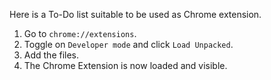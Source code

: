  Here is a To-Do list suitable to be used as Chrome extension.   
1. Go to ```chrome://extensions```.  
2. Toggle on ```Developer mode``` and click ```Load Unpacked```.  
3. Add the files.  
4. The Chrome Extension is now loaded and visible.
